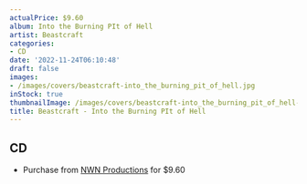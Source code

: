 ```yaml
---
actualPrice: $9.60
album: Into the Burning PIt of Hell
artist: Beastcraft
categories:
- CD
date: '2022-11-24T06:10:48'
draft: false
images:
- /images/covers/beastcraft-into_the_burning_pit_of_hell.jpg
inStock: true
thumbnailImage: /images/covers/beastcraft-into_the_burning_pit_of_hell-thumb.jpg
title: Beastcraft - Into the Burning PIt of Hell
---
```


## CD
* Purchase from [NWN Productions](http://shop.nwnprod.com/index.php?route=product/product&path=93&product_id=29445&sort=pd.name&order=ASC) for $9.60
